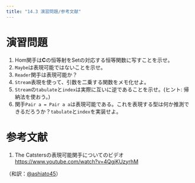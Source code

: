 ```yaml
---
title: "14.3 演習問題/参考文献"
---
```


# 演習問題

1. Hom関手は$\mathbf{C}$の恒等射を$\mathrm{Set}$の対応する恒等関数に写すことを示せ。
2. `Maybe`は表現可能ではないことを示せ。
3. `Reader`関手は表現可能か？
4. `Stream`表現を使って、引数を二乗する関数をメモ化せよ。
5. `Stream`の`tabulate`と`index`は実際に互いに逆であることを示せ。(ヒント: 帰納法を使おう。)
6. 関手`Pair a = Pair a a`は表現可能である。これを表現する型は何か推測できるだろうか？`tabulate`と`index`を実装せよ。


# 参考文献

1. The Catstersの表現可能関手についてのビデオ https://www.youtube.com/watch?v=4QgjKUzyrhM



（和訳：[@ashiato45](https://twitter.com/ashiato45)）
